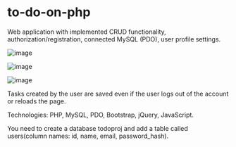 # to-do-on-php

Web application with implemented CRUD functionality, authorization/registration, connected MySQL (PDO), user profile settings.

![image](https://github.com/user-attachments/assets/d560be25-8cc4-4f40-a5b7-9d0566f94e45)

![image](https://github.com/user-attachments/assets/ed2588de-142e-431a-b1dd-3d93df4bac3d)

![image](https://github.com/user-attachments/assets/b80961b1-2bd1-4ccf-95c6-7987c91f2f33)

Tasks created by the user are saved even if the user logs out of the account or reloads the page.

Technologies: PHP, MySQL, PDO, Bootstrap, jQuery, JavaScript.

You need to create a database todoproj and add a table called users(column names: id, name, email, password_hash).
